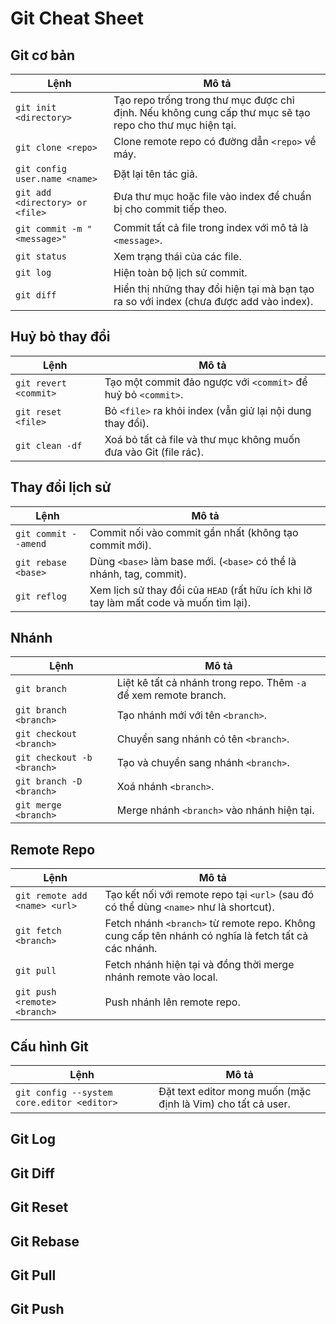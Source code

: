 # Git Cheat Sheet

## Git cơ bản

| Lệnh                            | Mô tả                                                                                                    |
| ------------------------------- | -------------------------------------------------------------------------------------------------------- |
| `git init <directory>`          | Tạo repo trống trong thư mục được chỉ định. Nếu không cung cấp thư mục sẽ tạo repo cho thư mục hiện tại. |
| `git clone <repo>`              | Clone remote repo có đường dẫn `<repo>` về máy.                                                          |
| `git config user.name <name>`   | Đặt lại tên tác giả.                                                                                     |
| `git add <directory> or <file>` | Đưa thư mục hoặc file vào index để chuẩn bị cho commit tiếp theo.                                        |
| `git commit -m "<message>"`     | Commit tất cả file trong index với mô tả là `<message>`.                                                 |
| `git status`                    | Xem trạng thái của các file.                                                                             |
| `git log`                       | Hiện toàn bộ lịch sử commit.                                                                             |
| `git diff`                      | Hiển thị những thay đổi hiện tại mà bạn tạo ra so với index (chưa được add vào index).                   |

## Huỷ bỏ thay đổi

| Lệnh                  | Mô tả                                                            |
| --------------------- | ---------------------------------------------------------------- |
| `git revert <commit>` | Tạo một commit đảo ngược với `<commit>` để huỷ bỏ `<commit>`.    |
| `git reset <file>`    | Bỏ `<file>` ra khỏi index (vẫn giử lại nội dung thay đổi).       |
| `git clean -df`       | Xoá bỏ tất cả file và thư mục không muốn đưa vào Git (file rác). |

## Thay đổi lịch sử

| Lệnh                 | Mô tả                                                                                  |
| -------------------- | -------------------------------------------------------------------------------------- |
| `git commit --amend` | Commit nối vào commit gần nhất (không tạo commit mới).                                 |
| `git rebase <base>`  | Dùng `<base>` làm base mới. (`<base>` có thể là nhánh, tag, commit).                   |
| `git reflog`         | Xem lịch sử thay đổi của `HEAD` (rất hữu ích khi lỡ tay làm mất code và muốn tìm lại). |

## Nhánh

| Lệnh                       | Mô tả                                                            |
|----------------------------|------------------------------------------------------------------|
| `git branch`               | Liệt kê tất cả nhánh trong repo. Thêm `-a` để xem remote branch. |
| `git branch <branch>`      | Tạo nhánh mới với tên `<branch>`.                                |
| `git checkout <branch>`    | Chuyển sang nhánh có tên `<branch>`.                             |
| `git checkout -b <branch>` | Tạo và chuyển sang nhánh `<branch>`.                             |
| `git branch -D <branch>`   | Xoá nhánh `<branch>`.                                            |
| `git merge <branch>`       | Merge nhánh `<branch>` vào nhánh hiện tại.                       |

## Remote Repo

| Lệnh                          | Mô tả                                                                                               |
|-------------------------------|-----------------------------------------------------------------------------------------------------|
| `git remote add <name> <url>` | Tạo kết nối với remote repo tại `<url>` (sau đó có thể dùng `<name>` như là shortcut).              |
| `git fetch <branch>`          | Fetch nhánh `<branch>` từ remote repo. Không cung cấp tên nhánh có nghĩa là fetch tất cả các nhánh. |
| `git pull`                    | Fetch nhánh hiện tại và đồng thời merge nhánh remote vào local.                                     |
| `git push <remote> <branch>`  | Push nhánh lên remote repo.                                                                         |

## Cấu hình Git

| Lệnh                                       | Mô tả                                                        |
|--------------------------------------------|--------------------------------------------------------------|
| `git config --system core.editor <editor>` | Đặt text editor mong muốn (mặc định là Vim) cho tất cả user. |

## Git Log

## Git Diff

## Git Reset

## Git Rebase

## Git Pull

## Git Push
